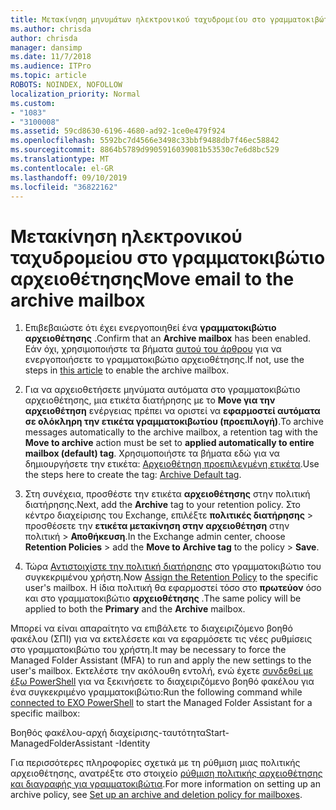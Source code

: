 ```yaml
---
title: Μετακίνηση μηνυμάτων ηλεκτρονικού ταχυδρομείου στο γραμματοκιβώτιο αρχειοθέτησης
ms.author: chrisda
author: chrisda
manager: dansimp
ms.date: 11/7/2018
ms.audience: ITPro
ms.topic: article
ROBOTS: NOINDEX, NOFOLLOW
localization_priority: Normal
ms.custom:
- "1083"
- "3100008"
ms.assetid: 59cd8630-6196-4680-ad92-1ce0e479f924
ms.openlocfilehash: 5592bc7d4566e3498c33bbf9488db7f46ec58842
ms.sourcegitcommit: 8864b5789d9905916039081b53530c7e6d8bc529
ms.translationtype: MT
ms.contentlocale: el-GR
ms.lasthandoff: 09/10/2019
ms.locfileid: "36822162"
---
```

# <a name="move-email-to-the-archive-mailbox"></a><span data-ttu-id="10536-102">Μετακίνηση ηλεκτρονικού ταχυδρομείου στο γραμματοκιβώτιο αρχειοθέτησης</span><span class="sxs-lookup"><span data-stu-id="10536-102">Move email to the archive mailbox</span></span>

1. <span data-ttu-id="10536-103">Επιβεβαιώστε ότι έχει ενεργοποιηθεί ένα **γραμματοκιβώτιο αρχειοθέτησης** .</span><span class="sxs-lookup"><span data-stu-id="10536-103">Confirm that an **Archive mailbox** has been enabled.</span></span> <span data-ttu-id="10536-104">Εάν όχι, χρησιμοποιήστε τα βήματα [αυτού του άρθρου](https://docs.microsoft.com/office365/securitycompliance/enable-archive-mailboxes) για να ενεργοποιήσετε το γραμματοκιβώτιο αρχειοθέτησης.</span><span class="sxs-lookup"><span data-stu-id="10536-104">If not, use the steps in [this article](https://docs.microsoft.com/office365/securitycompliance/enable-archive-mailboxes) to enable the archive mailbox.</span></span>

2. <span data-ttu-id="10536-105">Για να αρχειοθετήσετε μηνύματα αυτόματα στο γραμματοκιβώτιο αρχειοθέτησης, μια ετικέτα διατήρησης με το **Move για την αρχειοθέτηση** ενέργειας πρέπει να οριστεί να **εφαρμοστεί αυτόματα σε ολόκληρη την ετικέτα γραμματοκιβωτίου (προεπιλογή)**.</span><span class="sxs-lookup"><span data-stu-id="10536-105">To archive messages automatically to the archive mailbox, a retention tag with the **Move to archive** action must be set to **applied automatically to entire mailbox (default) tag**.</span></span> <span data-ttu-id="10536-106">Χρησιμοποιήστε τα βήματα εδώ για να δημιουργήσετε την ετικέτα: [Αρχειοθέτηση προεπιλεγμένη ετικέτα](https://docs.microsoft.com/office365/securitycompliance/set-up-an-archive-and-deletion-policy-for-mailboxes#create-a-custom-archive-default-policy-tag).</span><span class="sxs-lookup"><span data-stu-id="10536-106">Use the steps here to create the tag: [Archive Default tag](https://docs.microsoft.com/office365/securitycompliance/set-up-an-archive-and-deletion-policy-for-mailboxes#create-a-custom-archive-default-policy-tag).</span></span>

3. <span data-ttu-id="10536-107">Στη συνέχεια, προσθέστε την ετικέτα **αρχειοθέτησης** στην πολιτική διατήρησης.</span><span class="sxs-lookup"><span data-stu-id="10536-107">Next, add the **Archive** tag to your retention policy.</span></span> <span data-ttu-id="10536-108">Στο κέντρο διαχείρισης του Exchange, επιλέξτε **πολιτικές διατήρησης** > προσθέσετε την **ετικέτα μετακίνηση στην αρχειοθέτηση** στην πολιτική > **Αποθήκευση**.</span><span class="sxs-lookup"><span data-stu-id="10536-108">In the Exchange admin center, choose **Retention Policies** > add the **Move to Archive tag** to the policy > **Save**.</span></span>

4. <span data-ttu-id="10536-109">Τώρα [Αντιστοιχίστε την πολιτική διατήρησης](https://docs.microsoft.com/exchange/security-and-compliance/messaging-records-management/apply-retention-policy) στο γραμματοκιβώτιο του συγκεκριμένου χρήστη.</span><span class="sxs-lookup"><span data-stu-id="10536-109">Now [Assign the Retention Policy](https://docs.microsoft.com/exchange/security-and-compliance/messaging-records-management/apply-retention-policy) to the specific user's mailbox.</span></span> <span data-ttu-id="10536-110">Η ίδια πολιτική θα εφαρμοστεί τόσο στο **πρωτεύον** όσο και στο γραμματοκιβώτιο **αρχειοθέτησης** .</span><span class="sxs-lookup"><span data-stu-id="10536-110">The same policy will be applied to both the **Primary** and the **Archive** mailbox.</span></span>

<span data-ttu-id="10536-111">Μπορεί να είναι απαραίτητο να επιβάλετε το διαχειριζόμενο βοηθό φακέλου (ΣΠΙ) για να εκτελέσετε και να εφαρμόσετε τις νέες ρυθμίσεις στο γραμματοκιβώτιο του χρήστη.</span><span class="sxs-lookup"><span data-stu-id="10536-111">It may be necessary to force the Managed Folder Assistant (MFA) to run and apply the new settings to the user's mailbox.</span></span> <span data-ttu-id="10536-112">Εκτελέστε την ακόλουθη εντολή, ενώ έχετε [συνδεθεί με έξω PowerShell](https://docs.microsoft.com/powershell/exchange/exchange-online/connect-to-exchange-online-powershell/connect-to-exchange-online-powershell?view=exchange-ps) για να ξεκινήσετε το διαχειριζόμενο βοηθό φακέλου για ένα συγκεκριμένο γραμματοκιβώτιο:</span><span class="sxs-lookup"><span data-stu-id="10536-112">Run the following command while [connected to EXO PowerShell](https://docs.microsoft.com/powershell/exchange/exchange-online/connect-to-exchange-online-powershell/connect-to-exchange-online-powershell?view=exchange-ps) to start the Managed Folder Assistant for a specific mailbox:</span></span>
  
<span data-ttu-id="10536-113">Βοηθός φακέλου-αρχή διαχείρισης-ταυτότητα<name of the mailbox></span><span class="sxs-lookup"><span data-stu-id="10536-113">Start-ManagedFolderAssistant -Identity <name of the mailbox></span></span>

<span data-ttu-id="10536-114">Για περισσότερες πληροφορίες σχετικά με τη ρύθμιση μιας πολιτικής αρχειοθέτησης, ανατρέξτε στο στοιχείο [ρύθμιση πολιτικής αρχειοθέτησης και διαγραφής για γραμματοκιβώτια](https://docs.microsoft.com/office365/securitycompliance/set-up-an-archive-and-deletion-policy-for-mailboxes#step-1-enable-archive-mailboxes-for-users).</span><span class="sxs-lookup"><span data-stu-id="10536-114">For more information on setting up an archive policy, see [Set up an archive and deletion policy for mailboxes](https://docs.microsoft.com/office365/securitycompliance/set-up-an-archive-and-deletion-policy-for-mailboxes#step-1-enable-archive-mailboxes-for-users).</span></span>
  